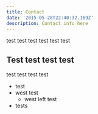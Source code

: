```yaml
---
title: Contact
date: '2015-05-28T22:40:32.169Z'
description: Contact info here
---
```

test test test test test test

## Test test test test

test test test test

* test
* west test
  * west left test
* tests